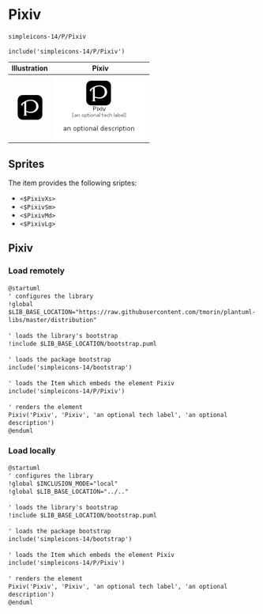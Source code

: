# Pixiv


```text
simpleicons-14/P/Pixiv
```

```text
include('simpleicons-14/P/Pixiv')
```



| Illustration | Pixiv |
| :---: | :---: |
| ![illustration for Illustration](../../simpleicons-14/P/Pixiv.png) | ![illustration for Pixiv](../../simpleicons-14/P/Pixiv.Local.png) |



## Sprites
The item provides the following sriptes:

- `<$PixivXs>`
- `<$PixivSm>`
- `<$PixivMd>`
- `<$PixivLg>`





## Pixiv

### Load remotely
```plantuml
@startuml
' configures the library
!global $LIB_BASE_LOCATION="https://raw.githubusercontent.com/tmorin/plantuml-libs/master/distribution"

' loads the library's bootstrap
!include $LIB_BASE_LOCATION/bootstrap.puml

' loads the package bootstrap
include('simpleicons-14/bootstrap')

' loads the Item which embeds the element Pixiv
include('simpleicons-14/P/Pixiv')

' renders the element
Pixiv('Pixiv', 'Pixiv', 'an optional tech label', 'an optional description')
@enduml
```

### Load locally
```plantuml
@startuml
' configures the library
!global $INCLUSION_MODE="local"
!global $LIB_BASE_LOCATION="../.."

' loads the library's bootstrap
!include $LIB_BASE_LOCATION/bootstrap.puml

' loads the package bootstrap
include('simpleicons-14/bootstrap')

' loads the Item which embeds the element Pixiv
include('simpleicons-14/P/Pixiv')

' renders the element
Pixiv('Pixiv', 'Pixiv', 'an optional tech label', 'an optional description')
@enduml
```

